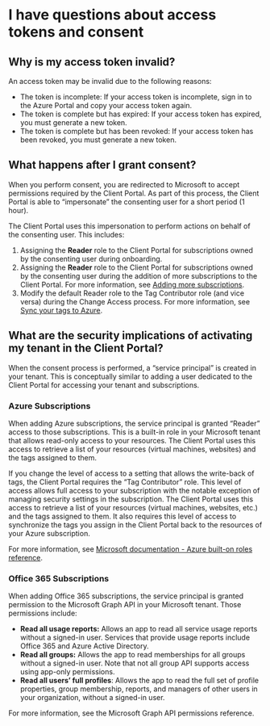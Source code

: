 # I have questions about access tokens and consent

## Why is my access token invalid? <a href="#why-is-my-access-token-invalid" id="why-is-my-access-token-invalid"></a>

An access token may be invalid due to the following reasons:

* The token is incomplete: If your access token is incomplete, sign in to the Azure Portal and copy your access token again.&#x20;
* The token is complete but has expired: If your access token has expired, you must generate a new token.
* The token is complete but has been revoked: If your access token has been revoked, you must generate a new token.

## What happens after I grant consent? <a href="#what-happens-when-i-perform-consent" id="what-happens-when-i-perform-consent"></a>

When you perform consent, you are redirected to Microsoft to accept permissions required by the Client Portal. As part of this process, the Client Portal is able to “impersonate” the consenting user for a short period (1 hour).

The Client Portal uses this impersonation to perform actions on behalf of the consenting user. This includes:

1. Assigning the **Reader** role to the Client Portal for subscriptions owned by the consenting user during onboarding.&#x20;
2. Assigning the **Reader** role to the Client Portal for subscriptions owned by the consenting user during the addition of more subscriptions to the Client Portal. For more information, see [Adding more subscriptions](../../cloud-account-onboarding/azure-onboarding/activate-an-azure-ea-or-mpsa-account.md#add-more-azure-subscriptions).
3. Modify the default Reader role to the Tag Contributor role (and vice versa) during the Change Access process. For more information, see [Sync your tags to Azure](../../cloud-account-onboarding/azure-onboarding/activate-an-azure-ea-or-mpsa-account.md#syncing-your-tags-to-azure).

## What are the security implications of activating my tenant in the Client Portal? <a href="#what-are-the-security-implications-of-activating-my-tenant-in-pyracloud" id="what-are-the-security-implications-of-activating-my-tenant-in-pyracloud"></a>

When the consent process is performed, a “service principal” is created in your tenant. This is conceptually similar to adding a user dedicated to the Client Portal for accessing your tenant and subscriptions.

### **Azure Subscriptions**

When adding Azure subscriptions, the service principal is granted “Reader” access to those subscriptions. This is a built-in role in your Microsoft tenant that allows read-only access to your resources. The Client Portal uses this access to retrieve a list of your resources (virtual machines, websites) and the tags assigned to them.

If you change the level of access to a setting that allows the write-back of tags, the Client Portal requires the “Tag Contributor” role. This level of access allows full access to your subscription with the notable exception of managing security settings in the subscription. The Client Portal uses this access to retrieve a list of your resources (virtual machines, websites, etc.) and the tags assigned to them. It also requires this level of access to synchronize the tags you assign in the Client Portal back to the resources of your Azure subscription.

For more information, see [Microsoft documentation - Azure built-on roles reference](https://learn.microsoft.com/en-us/azure/role-based-access-control/built-in-roles).

### **Office 365 Subscriptions**

When adding Office 365 subscriptions, the service principal is granted permission to the Microsoft Graph API in your Microsoft tenant. Those permissions include:

* **Read all usage reports:** Allows an app to read all service usage reports without a signed-in user. Services that provide usage reports include Office 365 and Azure Active Directory.
* **Read all groups:** Allows the app to read memberships for all groups without a signed-in user. Note that not all group API supports access using app-only permissions.
* **Read all users’ full profiles**: Allows the app to read the full set of profile properties, group membership, reports, and managers of other users in your organization, without a signed-in user.

For more information, see the Microsoft Graph API permissions reference.
